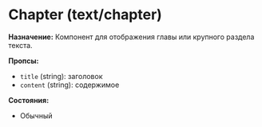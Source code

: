 # Chapter (text/chapter)

**Назначение:**
Компонент для отображения главы или крупного раздела текста.

**Пропсы:**
- `title` (string): заголовок
- `content` (string): содержимое

**Состояния:**
- Обычный 